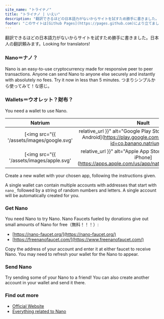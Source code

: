 ```yaml
---
site_name: "トライナノ"
title: "トライナノ | いえい"
description: "翻訳できるほどの日本語力がないからサイトを試すため勝手に書きました。日本人の翻訳頼みます。Looking for translators!"
footer: "このサイトは[Github Pages](https://pages.github.com)により立てました。 [nano.org](https://nano.org)に一切関係ありません。"
---
```


翻訳できるほどの日本語力がないからサイトを試すため勝手に書きました。日本人の翻訳頼みます。Looking for translators!

### Nano＝ナノ？

Nano is an easy-to-use cryptocurrency made for responsive peer to peer transactions. Anyone can send Nano to anyone else securely and instantly with absolutely no fees. Try it now in less than 5 minutes. つまりシンプルから使ってみて！な感じ。

### Wallets＝ウオレット？財布？

You need a wallet to use Nano. 

| Natrium |  Nault  |
| :-----: | :-----: |
| [<img src="{{ '/assets/images/google.svg' | relative_url }}" alt="Google Play Store" width="100%"/><br>Android](https://play.google.com/store/apps/details?id=co.banano.natriumwallet) | [<img src="{{ '/assets/images/nault.svg' | relative_url }}" alt="Nault Web" width="100%"/><br>Web](https://nault.cc)
| [<img src="{{ '/assets/images/apple.svg' | relative_url }}" alt="Apple App Store" width="100%"/><br>iPhone](https://apps.apple.com/us/app/natrium/id1451425707) | [<img src="{{ '/assets/images/github.svg' | relative_url }}" alt="Github" width="100%"/><br>Desktop](https://github.com/Nault/Nault/releases)

Create a new wallet with your chosen app, following the instructions given. 

A single wallet can contain multiple accounts with addresses that start with `nano_` followed by a string of random numbers and letters. A single account will be automatically created for you. 

### Get Nano

You need Nano to try Nano. Nano Faucets fueled by donations give out small amounts of Nano for free（無料！！！）:

* [https://nano-faucet.org/](https://nano-faucet.org/)
* [https://freenanofaucet.com/](https://www.freenanofaucet.com/)

Copy the address of your account and enter it at either faucet to receive Nano. You may need to refresh your wallet for the Nano to appear. 

### Send Nano

Try sending some of your Nano to a friend! You can also create another account in your wallet and send it there.

### Find out more

* [Official Website](https://nano.org/)
* [Everything related to Nano](https://nanolinks.info/)
